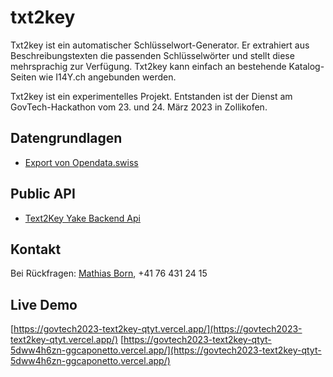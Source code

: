 # txt2key

Txt2key ist ein automatischer Schlüsselwort-Generator. Er extrahiert aus Beschreibungstexten die passenden Schlüsselwörter und stellt diese mehrsprachig zur Verfügung. Txt2key kann einfach an bestehende Katalog-Seiten wie I14Y.ch angebunden werden. 

Txt2key ist ein experimentelles Projekt. Entstanden ist der Dienst am GovTech-Hackathon vom 23. und 24. März 2023 in Zollikofen. 

## Datengrundlagen

- [Export von Opendata.swiss](https://wortaholic.ch/div/opendataswiss_keywords_descriptions_20230307_15-33-57.zip)

## Public API

- [Text2Key Yake Backend Api](https://api20230324101937.azurewebsites.net/swagger)

## Kontakt

Bei Rückfragen: [Mathias Born](mailto:this@borniert.com), +41 76 431 24 15

## Live Demo

[https://govtech2023-text2key-qtyt.vercel.app/](https://govtech2023-text2key-qtyt.vercel.app/)
[https://govtech2023-text2key-qtyt-5dww4h6zn-ggcaponetto.vercel.app/](https://govtech2023-text2key-qtyt-5dww4h6zn-ggcaponetto.vercel.app/)
